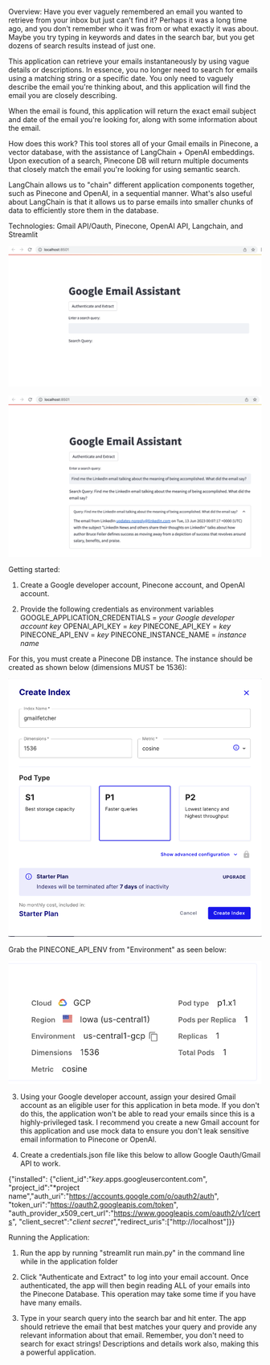 Overview:
Have you ever vaguely remembered an email you wanted to retrieve from your inbox but just can't find it? 
Perhaps it was a long time ago, and you don't remember who it was from or what exactly it was about.
Maybe you try typing in keywords and dates in the search bar, but you get dozens of search results instead of just one.

This application can retrieve your emails instantaneously by using vague details or descriptions. 
In essence, you no longer need to search for emails using a matching string or a specific date.
You only need to vaguely describe the email you're thinking about, and this application will find the email you are closely describing.

When the email is found, this application will return the exact email subject and date of the
email you're looking for, along with some information about the email.

How does this work? This tool stores all of your Gmail emails in Pinecone, a vector database, with the assistance of LangChain + OpenAI embeddings.
Upon execution of a search, Pinecone DB will return multiple documents that closely match the email you're looking for using semantic search. 

LangChain allows us to "chain" different application components together, such as Pinecone and OpenAI, in a sequential manner.
What's also useful about LangChain is that it allows us to parse emails into smaller chunks of data to efficiently store them in the database.

Technologies: Gmail API/Oauth, Pinecone, OpenAI API, Langchain, and Streamlit

![Example of app running](./demo/Starting_Interface.png)

![Example of semantically searching](./demo/Query_Example.png)

Getting started:
1. Create a Google developer account, Pinecone account, and OpenAI account.

2. Provide the following credentials as environment variables
  GOOGLE_APPLICATION_CREDENTIALS = *your Google developer account key*
  OPENAI_API_KEY = *key*
  PINECONE_API_KEY = *key*
  PINECONE_API_ENV = *key*
  PINECONE_INSTANCE_NAME = *instance name*

  For this, you must create a Pinecone DB instance. 
  The instance should be created as shown below (dimensions MUST be 1536):

![Pinecone Instance example](./demo/Pinecone_Instance.png)

Grab the PINECONE_API_ENV from "Environment" as seen below:

![Pinecone Env example](./demo/Pinecone_Env.png)

3. Using your Google developer account, assign your desired Gmail account as an eligible user for this application in beta mode.
  If you don't do this, the application won't be able to read your emails since this is a highly-privileged task.
  I recommend you create a new Gmail account for this application and use mock data to ensure you
  don't leak sensitive email information to Pinecone or OpenAI.

4. Create a credentials.json file like this below to allow Google Oauth/Gmail API to work.

  {"installed":
    {"client_id":"*key*.apps.googleusercontent.com",
    "project_id":"*project name","auth_uri":"https://accounts.google.com/o/oauth2/auth",
    "token_uri":"https://oauth2.googleapis.com/token",
    "auth_provider_x509_cert_url":"https://www.googleapis.com/oauth2/v1/certs",
    "client_secret":"*client secret*","redirect_uris":["http://localhost"]}}

Running the Application:
1. Run the app by running "streamlit run main.py" in the command line while
  in the application folder

2. Click "Authenticate and Extract" to log into your email account. Once authenticated, the app
  will then begin reading ALL of your emails into the Pinecone Database. This operation may take
  some time if you have have many emails.

3. Type in your search query into the search bar and hit enter. The app should retrieve
  the email that best matches your query and provide any relevant information about that email.
  Remember, you don't need to search for exact strings! Descriptions and details work also, making
  this a powerful application.